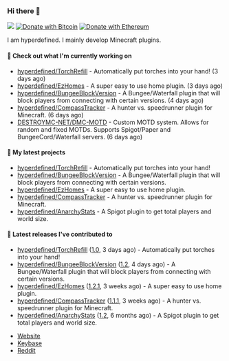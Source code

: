 ### Hi there 👋
![](https://komarev.com/ghpvc/?username=hyperdefined&color=blue) [![Donate with Bitcoin](https://en.cryptobadges.io/badge/micro/1F29aNKQzci3ga5LDcHHawYzFPXvELTFoL)](https://en.cryptobadges.io/donate/1F29aNKQzci3ga5LDcHHawYzFPXvELTFoL) [![Donate with Ethereum](https://en.cryptobadges.io/badge/micro/0x0f58B66993a315dbCc102b4276298B5Ff8895F41)](https://en.cryptobadges.io/donate/0x0f58B66993a315dbCc102b4276298B5Ff8895F41)

I am hyperdefined. I mainly develop Minecraft plugins.

#### 👷 Check out what I'm currently working on

- [hyperdefined/TorchRefill](https://github.com/hyperdefined/TorchRefill) - Automatically put torches into your hand! (3 days ago)
- [hyperdefined/EzHomes](https://github.com/hyperdefined/EzHomes) - A super easy to use home plugin. (3 days ago)
- [hyperdefined/BungeeBlockVersion](https://github.com/hyperdefined/BungeeBlockVersion) - A Bungee/Waterfall plugin that will block players from connecting with certain versions. (4 days ago)
- [hyperdefined/CompassTracker](https://github.com/hyperdefined/CompassTracker) - A hunter vs. speedrunner plugin for Minecraft. (6 days ago)
- [DESTROYMC-NET/DMC-MOTD](https://github.com/DESTROYMC-NET/DMC-MOTD) - Custom MOTD system. Allows for random and fixed MOTDs. Supports Spigot/Paper and BungeeCord/Waterfall servers.  (6 days ago)

#### 🌱 My latest projects

- [hyperdefined/TorchRefill](https://github.com/hyperdefined/TorchRefill) - Automatically put torches into your hand!
- [hyperdefined/BungeeBlockVersion](https://github.com/hyperdefined/BungeeBlockVersion) - A Bungee/Waterfall plugin that will block players from connecting with certain versions.
- [hyperdefined/EzHomes](https://github.com/hyperdefined/EzHomes) - A super easy to use home plugin.
- [hyperdefined/CompassTracker](https://github.com/hyperdefined/CompassTracker) - A hunter vs. speedrunner plugin for Minecraft.
- [hyperdefined/AnarchyStats](https://github.com/hyperdefined/AnarchyStats) - A Spigot plugin to get total players and world size.

#### 🔭 Latest releases I've contributed to

- [hyperdefined/TorchRefill](https://github.com/hyperdefined/TorchRefill) ([1.0](https://github.com/hyperdefined/TorchRefill/releases/tag/1.0), 3 days ago) - Automatically put torches into your hand!
- [hyperdefined/BungeeBlockVersion](https://github.com/hyperdefined/BungeeBlockVersion) ([1.2](https://github.com/hyperdefined/BungeeBlockVersion/releases/tag/1.2), 4 days ago) - A Bungee/Waterfall plugin that will block players from connecting with certain versions.
- [hyperdefined/EzHomes](https://github.com/hyperdefined/EzHomes) ([1.2.1](https://github.com/hyperdefined/EzHomes/releases/tag/1.2.1), 3 weeks ago) - A super easy to use home plugin.
- [hyperdefined/CompassTracker](https://github.com/hyperdefined/CompassTracker) ([1.1.1](https://github.com/hyperdefined/CompassTracker/releases/tag/1.1.1), 3 weeks ago) - A hunter vs. speedrunner plugin for Minecraft.
- [hyperdefined/AnarchyStats](https://github.com/hyperdefined/AnarchyStats) ([1.2](https://github.com/hyperdefined/AnarchyStats/releases/tag/1.2), 6 months ago) - A Spigot plugin to get total players and world size.

* [Website](https://hyper.lol)
* [Keybase](https://keybase.io/deactivated)
* [Reddit](https://www.reddit.com/user/hyperdefined)
